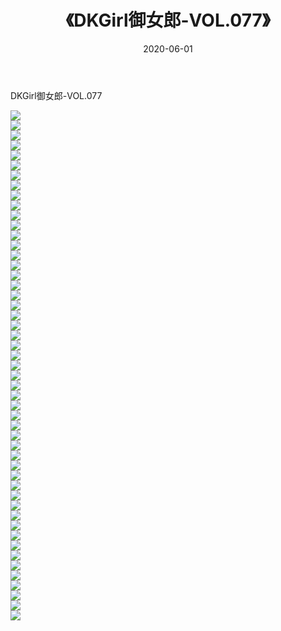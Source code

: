 ﻿---
layout: post
title:  《DKGirl御女郎-VOL.077》
date:   2020-06-01
img: http://img.660000.xyz/Sharelink/网络美图/2020/DKGirl御女郎-VOL.077/000.jpg
categories: [美女, 清纯, 唯美]
---

DKGirl御女郎-VOL.077

  ![](http://img.660000.xyz/Sharelink/网络美图/2020/DKGirl御女郎-VOL.077/001.jpg) <br> ![](http://img.660000.xyz/Sharelink/网络美图/2020/DKGirl御女郎-VOL.077/002.jpg) <br> ![](http://img.660000.xyz/Sharelink/网络美图/2020/DKGirl御女郎-VOL.077/003.jpg) <br> ![](http://img.660000.xyz/Sharelink/网络美图/2020/DKGirl御女郎-VOL.077/004.jpg) <br> ![](http://img.660000.xyz/Sharelink/网络美图/2020/DKGirl御女郎-VOL.077/005.jpg) <br> ![](http://img.660000.xyz/Sharelink/网络美图/2020/DKGirl御女郎-VOL.077/006.jpg) <br> ![](http://img.660000.xyz/Sharelink/网络美图/2020/DKGirl御女郎-VOL.077/007.jpg) <br> ![](http://img.660000.xyz/Sharelink/网络美图/2020/DKGirl御女郎-VOL.077/008.jpg) <br> ![](http://img.660000.xyz/Sharelink/网络美图/2020/DKGirl御女郎-VOL.077/009.jpg) <br> ![](http://img.660000.xyz/Sharelink/网络美图/2020/DKGirl御女郎-VOL.077/010.jpg) <br> ![](http://img.660000.xyz/Sharelink/网络美图/2020/DKGirl御女郎-VOL.077/011.jpg) <br> ![](http://img.660000.xyz/Sharelink/网络美图/2020/DKGirl御女郎-VOL.077/012.jpg) <br> ![](http://img.660000.xyz/Sharelink/网络美图/2020/DKGirl御女郎-VOL.077/013.jpg) <br> ![](http://img.660000.xyz/Sharelink/网络美图/2020/DKGirl御女郎-VOL.077/014.jpg) <br> ![](http://img.660000.xyz/Sharelink/网络美图/2020/DKGirl御女郎-VOL.077/015.jpg) <br> ![](http://img.660000.xyz/Sharelink/网络美图/2020/DKGirl御女郎-VOL.077/016.jpg) <br> ![](http://img.660000.xyz/Sharelink/网络美图/2020/DKGirl御女郎-VOL.077/017.jpg) <br> ![](http://img.660000.xyz/Sharelink/网络美图/2020/DKGirl御女郎-VOL.077/018.jpg) <br> ![](http://img.660000.xyz/Sharelink/网络美图/2020/DKGirl御女郎-VOL.077/019.jpg) <br> ![](http://img.660000.xyz/Sharelink/网络美图/2020/DKGirl御女郎-VOL.077/020.jpg) <br> ![](http://img.660000.xyz/Sharelink/网络美图/2020/DKGirl御女郎-VOL.077/021.jpg) <br> ![](http://img.660000.xyz/Sharelink/网络美图/2020/DKGirl御女郎-VOL.077/022.jpg) <br> ![](http://img.660000.xyz/Sharelink/网络美图/2020/DKGirl御女郎-VOL.077/023.jpg) <br> ![](http://img.660000.xyz/Sharelink/网络美图/2020/DKGirl御女郎-VOL.077/024.jpg) <br> ![](http://img.660000.xyz/Sharelink/网络美图/2020/DKGirl御女郎-VOL.077/025.jpg) <br> ![](http://img.660000.xyz/Sharelink/网络美图/2020/DKGirl御女郎-VOL.077/026.jpg) <br> ![](http://img.660000.xyz/Sharelink/网络美图/2020/DKGirl御女郎-VOL.077/027.jpg) <br> ![](http://img.660000.xyz/Sharelink/网络美图/2020/DKGirl御女郎-VOL.077/028.jpg) <br> ![](http://img.660000.xyz/Sharelink/网络美图/2020/DKGirl御女郎-VOL.077/029.jpg) <br> ![](http://img.660000.xyz/Sharelink/网络美图/2020/DKGirl御女郎-VOL.077/030.jpg) <br> ![](http://img.660000.xyz/Sharelink/网络美图/2020/DKGirl御女郎-VOL.077/031.jpg) <br> ![](http://img.660000.xyz/Sharelink/网络美图/2020/DKGirl御女郎-VOL.077/032.jpg) <br> ![](http://img.660000.xyz/Sharelink/网络美图/2020/DKGirl御女郎-VOL.077/033.jpg) <br> ![](http://img.660000.xyz/Sharelink/网络美图/2020/DKGirl御女郎-VOL.077/034.jpg) <br> ![](http://img.660000.xyz/Sharelink/网络美图/2020/DKGirl御女郎-VOL.077/035.jpg) <br> ![](http://img.660000.xyz/Sharelink/网络美图/2020/DKGirl御女郎-VOL.077/036.jpg) <br> ![](http://img.660000.xyz/Sharelink/网络美图/2020/DKGirl御女郎-VOL.077/037.jpg) <br> ![](http://img.660000.xyz/Sharelink/网络美图/2020/DKGirl御女郎-VOL.077/038.jpg) <br> ![](http://img.660000.xyz/Sharelink/网络美图/2020/DKGirl御女郎-VOL.077/039.jpg) <br> ![](http://img.660000.xyz/Sharelink/网络美图/2020/DKGirl御女郎-VOL.077/040.jpg) <br> ![](http://img.660000.xyz/Sharelink/网络美图/2020/DKGirl御女郎-VOL.077/041.jpg) <br> ![](http://img.660000.xyz/Sharelink/网络美图/2020/DKGirl御女郎-VOL.077/042.jpg) <br> ![](http://img.660000.xyz/Sharelink/网络美图/2020/DKGirl御女郎-VOL.077/043.jpg) <br> ![](http://img.660000.xyz/Sharelink/网络美图/2020/DKGirl御女郎-VOL.077/044.jpg) <br> ![](http://img.660000.xyz/Sharelink/网络美图/2020/DKGirl御女郎-VOL.077/045.jpg) <br> ![](http://img.660000.xyz/Sharelink/网络美图/2020/DKGirl御女郎-VOL.077/046.jpg) <br> ![](http://img.660000.xyz/Sharelink/网络美图/2020/DKGirl御女郎-VOL.077/047.jpg) <br> ![](http://img.660000.xyz/Sharelink/网络美图/2020/DKGirl御女郎-VOL.077/048.jpg) <br> ![](http://img.660000.xyz/Sharelink/网络美图/2020/DKGirl御女郎-VOL.077/049.jpg) <br> ![](http://img.660000.xyz/Sharelink/网络美图/2020/DKGirl御女郎-VOL.077/050.jpg) <br> ![](http://img.660000.xyz/Sharelink/网络美图/2020/DKGirl御女郎-VOL.077/051.jpg) <br>